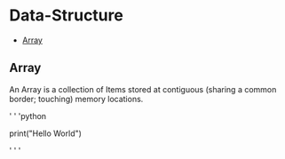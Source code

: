 # Data-Structure
 * [Array](##Array)
 
## Array

An Array is a collection of Items stored at contiguous (sharing a common border; touching) memory locations.

' ' 'python

print("Hello World")

' ' '